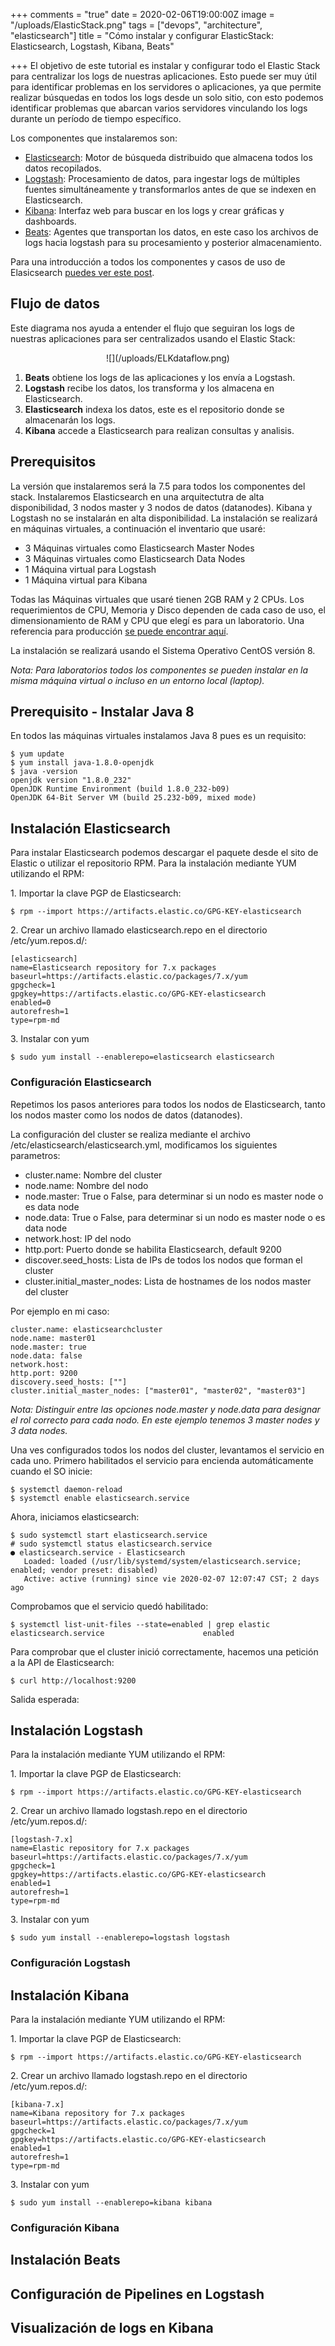 +++
comments = "true"
date = 2020-02-06T19:00:00Z
image = "/uploads/ElasticStack.png"
tags = ["devops", "architecture", "elasticsearch"]
title = "Cómo instalar y configurar ElasticStack: Elasticsearch, Logstash, Kibana, Beats"

+++
El objetivo de este tutorial es instalar y configurar todo el Elastic Stack para centralizar los logs de nuestras aplicaciones. Esto puede ser muy útil  para identificar problemas en los servidores o aplicaciones, ya que  permite realizar búsquedas en todos los logs desde un solo sitio, con esto podemos identificar problemas que abarcan varios servidores vinculando los logs durante un período de tiempo específico.

Los componentes que instalaremos son:

* [Elasticsearch](https://www.elastic.co/products/elasticsearch): Motor de búsqueda  distribuido que almacena todos los datos recopilados.
* [Logstash](https://www.elastic.co/products/logstash): Procesamiento de datos, para  ingestar logs de múltiples fuentes simultáneamente y  transformarlos antes de que se indexen en Elasticsearch.
* [Kibana](https://www.elastic.co/products/kibana): Interfaz web para buscar en los logs y crear gráficas  y  dashboards.
* [Beats](https://www.elastic.co/products/beats): Agentes que transportan los datos, en este caso los archivos de logs hacia logstash para su procesamiento y posterior almacenamiento.

Para una introducción a todos los componentes y casos de uso de Elasicsearch [puedes ver este post](https://galvarado.com.mx/post/introducci%C3%B3n-a-elastic-stack/).

## Flujo de datos

Este diagrama nos ayuda a entender el flujo que seguiran los logs de nuestras aplicaciones para ser centralizados usando el Elastic Stack:
<center>
![](/uploads/ELKdataflow.png)
</center>

1. **Beats** obtiene los logs de las aplicaciones y los envía a Logstash.
2. **Logstash** recibe los datos, los transforma y los almacena en Elasticsearch.
3. **Elasticsearch** indexa los datos, este es el repositorio donde se almacenarán los logs.
4. **Kibana** accede a Elasticsearch para realizan consultas y analisis.

## Prerequisitos

La versión que instalaremos será la 7.5 para todos los componentes del stack. Instalaremos Elasticsearch en una arquitectutra de alta disponibilidad, 3 nodos master y 3 nodos de datos (datanodes). Kibana y Logstash no se instalarán en alta disponibilidad. La instalación se realizará en máquinas virtuales, a continuación el inventario que usaré:

* 3 Máquinas virtuales como Elasticsearch Master Nodes
* 3 Máquinas virtuales como Elasticsearch Data Nodes
* 1 Máquina virtual para Logstash
* 1 Máquina virtual para Kibana

Todas las Máquinas virtuales que usaré tienen 2GB RAM y 2 CPUs. Los requerimientos de CPU, Memoria y Disco dependen de cada caso de uso, el dimensionamiento de RAM y CPU que elegí es para un laboratorio. Una referencia para producción  [se puede encontrar aquí](https://www.elastic.co/guide/en/elasticsearch/guide/current/hardware.html).

La instalación se realizará usando el Sistema Operativo CentOS versión 8.

_Nota: Para laboratorios todos los componentes se pueden instalar en la misma máquina virtual o incluso en un entorno local (laptop)._

## Prerequisito - Instalar Java 8

En todos las máquinas virtuales instalamos Java 8 pues es un requisito:

    $ yum update
    $ yum install java-1.8.0-openjdk
    $ java -version
    openjdk version "1.8.0_232"
    OpenJDK Runtime Environment (build 1.8.0_232-b09)
    OpenJDK 64-Bit Server VM (build 25.232-b09, mixed mode)

## Instalación Elasticsearch

Para instalar Elasticsearch podemos descargar el paquete desde el sito  de Elastic o utilizar el repositorio RPM. Para la instalación mediante YUM utilizando el RPM:

1\. Importar la clave PGP de Elasticsearch:

    $ rpm --import https://artifacts.elastic.co/GPG-KEY-elasticsearch

2\. Crear un archivo llamado elasticsearch.repo en el directorio /etc/yum.repos.d/:

    [elasticsearch]
    name=Elasticsearch repository for 7.x packages
    baseurl=https://artifacts.elastic.co/packages/7.x/yum
    gpgcheck=1
    gpgkey=https://artifacts.elastic.co/GPG-KEY-elasticsearch
    enabled=0
    autorefresh=1
    type=rpm-md

3\. Instalar con yum

    $ sudo yum install --enablerepo=elasticsearch elasticsearch

### Configuración Elasticsearch

Repetimos los pasos anteriores para todos los nodos de Elasticsearch, tanto los nodos master como los nodos de datos (datanodes).

La configuración del cluster se realiza mediante el archivo /etc/elasticsearch/elasticsearch.yml, modificamos los siguientes parametros:

* cluster.name: Nombre del cluster
* node.name: Nombre del nodo
* node.master: True o False, para determinar si un nodo es master node o es data node
* node.data: True o False, para determinar si un nodo es master node o es data node
* network.host: IP del nodo
* http.port: Puerto donde se habilita Elasticsearch, default 9200
* discover.seed_hosts: Lista de IPs de todos los nodos que forman el cluster
* cluster.initial_master_nodes: Lista de hostnames de los nodos master  del cluster

Por ejemplo en mi caso:

    cluster.name: elasticsearchcluster
    node.name: master01
    node.master: true
    node.data: false
    network.host: 
    http.port: 9200
    discovery.seed_hosts: [""]
    cluster.initial_master_nodes: ["master01", "master02", "master03"]

_Nota: Distinguir entre las opciones node.master y node.data para designar el rol correcto para cada nodo. En este ejemplo tenemos 3 master nodes y 3 data nodes._

Una ves configurados todos los nodos del cluster, levantamos el servicio en cada uno. Primero habilitados el servicio para encienda automáticamente cuando el SO inicie:

    $ systemctl daemon-reload
    $ systemctl enable elasticsearch.service

Ahora, iniciamos elasticsearch:

    $ sudo systemctl start elasticsearch.service
    # sudo systemctl status elasticsearch.service
    ● elasticsearch.service - Elasticsearch
       Loaded: loaded (/usr/lib/systemd/system/elasticsearch.service; enabled; vendor preset: disabled)
       Active: active (running) since vie 2020-02-07 12:07:47 CST; 2 days ago

Comprobamos que el servicio quedó habilitado:

    $ systemctl list-unit-files --state=enabled | grep elastic
    elasticsearch.service                      enabled

Para comprobar que el cluster inició correctamente, hacemos una petición a la API de Elasticsearch:

    $ curl http://localhost:9200

Salida esperada:

## Instalación Logstash

Para la instalación mediante YUM utilizando el RPM:

1\. Importar la clave PGP de Elasticsearch:

    $ rpm --import https://artifacts.elastic.co/GPG-KEY-elasticsearch

2\. Crear un archivo llamado logstash.repo en el directorio /etc/yum.repos.d/:

    [logstash-7.x]
    name=Elastic repository for 7.x packages
    baseurl=https://artifacts.elastic.co/packages/7.x/yum
    gpgcheck=1
    gpgkey=https://artifacts.elastic.co/GPG-KEY-elasticsearch
    enabled=1
    autorefresh=1
    type=rpm-md                                                                                                                                                                                           

3\. Instalar con yum

    $ sudo yum install --enablerepo=logstash logstash

### Configuración Logstash

## Instalación Kibana

Para la instalación mediante YUM utilizando el RPM:

1\. Importar la clave PGP de Elasticsearch:

    $ rpm --import https://artifacts.elastic.co/GPG-KEY-elasticsearch

2\. Crear un archivo llamado logstash.repo en el directorio /etc/yum.repos.d/:

    [kibana-7.x]
    name=Kibana repository for 7.x packages
    baseurl=https://artifacts.elastic.co/packages/7.x/yum
    gpgcheck=1
    gpgkey=https://artifacts.elastic.co/GPG-KEY-elasticsearch
    enabled=1
    autorefresh=1
    type=rpm-md                                                                                                                                                                                                

3\. Instalar con yum

    $ sudo yum install --enablerepo=kibana kibana

### Configuración Kibana

## Instalación Beats

## Configuración de Pipelines en Logstash

## Visualización de logs en Kibana